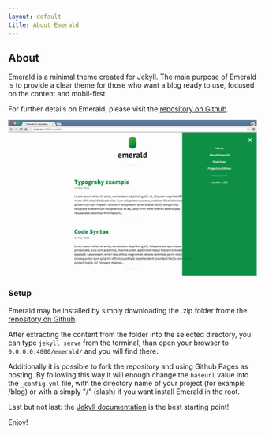 ```yaml
---
layout: default
title: About Emerald
---
```

## About
Emerald is a minimal theme created for Jekyll. The main purpose of Emerald is to provide a clear theme for those who want a blog ready to use, focused on the content and mobil-first.

For further details on Emerald, please visit the [repository on Github](https://github.com/KingFelix/emerald/).

![Emerald](/img/Emerald01.png "Emerald")

### Setup
Emerald may be installed by simply downloading the .zip folder frome the [repository on Github](https://github.com/KingFelix/emerald/archive/master.zip).

After extracting the content from the folder into the selected directory, you can type ``jekyll serve`` from the terminal, than open your browser to ``0.0.0.0:4000/emerald/`` and you will find there.

Additionally it is possible to fork the repository and using Github Pages as hosting. By following this way it will enough change the ``baseurl`` value into the ``_config.yml`` file, with the directory name of your project (for example /blog) or with a simply "/" (slash) if you want install Emerald in the root. 

Last but not last: the [Jekyll documentation](http://jekyllrb.com) is the best starting point!

Enjoy!
